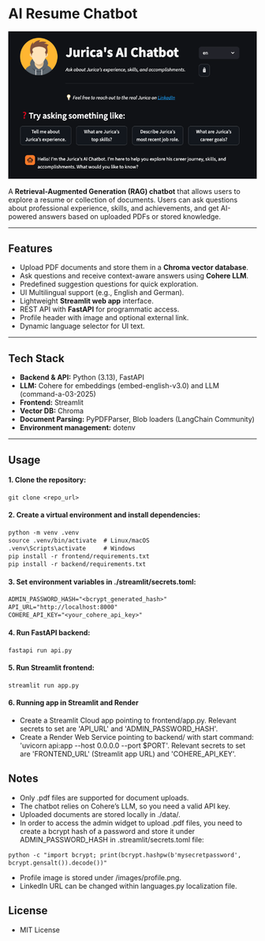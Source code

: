 # AI Resume Chatbot

![Screenshot](frontend/images/ai-resume-chatbot.png)

A **Retrieval-Augmented Generation (RAG) chatbot** that allows users to explore a resume or collection of documents. Users can ask questions about professional experience, skills, and achievements, and get AI-powered answers based on uploaded PDFs or stored knowledge.

---

## Features

- Upload PDF documents and store them in a **Chroma vector database**.
- Ask questions and receive context-aware answers using **Cohere LLM**.
- Predefined suggestion questions for quick exploration.
- UI Multilingual support (e.g., English and German).
- Lightweight **Streamlit web app** interface.
- REST API with **FastAPI** for programmatic access.
- Profile header with image and optional external link.
- Dynamic language selector for UI text.

---

## Tech Stack

- **Backend & API:** Python (3.13), FastAPI  
- **LLM:** Cohere for embeddings (embed-english-v3.0) and LLM (command-a-03-2025)
- **Frontend:** Streamlit
- **Vector DB:** Chroma   
- **Document Parsing:** PyPDFParser, Blob loaders (LangChain Community)  
- **Environment management:** dotenv  

---

## Usage

#### 1. Clone the repository:
```
git clone <repo_url>
```

#### 2. Create a virtual environment and install dependencies:
```
python -m venv .venv
source .venv/bin/activate  # Linux/macOS
.venv\Scripts\activate     # Windows
pip install -r frontend/requirements.txt
pip install -r backend/requirements.txt
```

#### 3. Set environment variables in ./streamlit/secrets.toml:
```
ADMIN_PASSWORD_HASH="<bcrypt_generated_hash>"
API_URL="http://localhost:8000"
COHERE_API_KEY="<your_cohere_api_key>"
```

#### 4. Run FastAPI backend:
```
fastapi run api.py
```

#### 5. Run Streamlit frontend:
```
streamlit run app.py
```

#### 6. Running app in Streamlit and Render
- Create a Streamlit Cloud app pointing to frontend/app.py. Relevant secrets to set are 'API_URL' and 'ADMIN_PASSWORD_HASH'.
- Create a Render Web Service pointing to backend/ with start command: 'uvicorn api:app --host 0.0.0.0 --port $PORT'. Relevant secrets to set are 'FRONTEND_URL' (Streamlit app URL) and 'COHERE_API_KEY'.

## Notes
- Only .pdf files are supported for document uploads.
- The chatbot relies on Cohere’s LLM, so you need a valid API key.
- Uploaded documents are stored locally in ./data/.
- In order to access the admin widget to upload .pdf files, you need to create a bcrypt hash of a password and store it under ADMIN_PASSWORD_HASH in .streamlit/secrets.toml file:
```
python -c "import bcrypt; print(bcrypt.hashpw(b'mysecretpassword', bcrypt.gensalt()).decode())"
```
- Profile image is stored under /images/profile.png.
- LinkedIn URL can be changed within languages.py localization file.

## License
- MIT License
